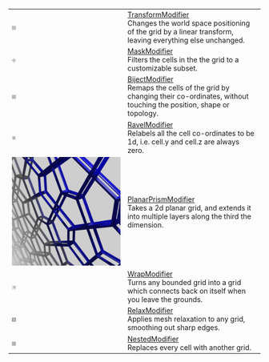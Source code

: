 <table>
<tr>
    <td><a href="../../images/grids/transform_square.svg"><img class="grid-thumb" src="../../images/grids/transform_square.svg" /></img></td>
    <td><a href="../modifiers/transformmodifier.md">TransformModifier</a><br/>Changes the world space positioning of the grid by a linear transform, leaving everything else unchanged.</td>
</tr>
<tr>
    <td><a href="../../images/grids/mask_square.svg"><img class="grid-thumb" src="../../images/grids/mask_square.svg" /></img></td>
    <td><a href="../modifiers/maskmodifier.md">MaskModifier</a><br/>Filters the cells in the the grid to a customizable subset.</td>
</tr>
<tr>
    <td><a href="../../images/grids/biject_square.svg"><img class="grid-thumb" src="../../images/grids/biject_square.svg" /></img></td>
    <td><a href="../modifiers/bijectmodifier.md">BijectModifier</a><br/>Remaps the cells of the grid by changing their co-ordinates, without touching the position, shape or topology.</td>
</tr>
<tr>
    <td><a href="../../images/grids/ravel_square.svg"><img class="grid-thumb" src="../../images/grids/ravel_square.svg" /></img></td>
    <td><a href="../modifiers/ravelmodifier.md">RavelModifier</a><br/>Relabels all the cell co-ordinates to be 1d, i.e. cell.y and cell.z are always zero.</td>
</tr>
<tr>
    <td><a href="../../images/grids/planarprismmodifier.png"><img class="grid-thumb" src="../../images/grids/planarprismmodifier.png" /></img></td>
    <td><a href="../modifiers/planarprismmodifier.md">PlanarPrismModifier</a><br/>Takes a 2d planar grid, and extends it into multiple layers along the third the dimension.</td>
</tr>
<tr>
    <td><a href="../../images/grids/wrap_square_fake.svg"><img class="grid-thumb" src="../../images/grids/wrap_square_fake.svg" /></img></td>
    <td><a href="../modifiers/wrapmodifier.md">WrapModifier</a><br/>Turns any bounded grid into a grid which connects back on itself when you leave the grounds. </td>
</tr>
<tr>
    <td><a href="../../images/grids/relax_square.svg"><img class="grid-thumb" src="../../images/grids/relax_square.svg" /></img></td>
    <td><a href="../modifiers/relaxmodifier.md">RelaxModifier</a><br/>Applies mesh relaxation to any grid, smoothing out sharp edges.</td>
</tr>
<tr>
    <td><a href="../../images/grids/nested_square.svg"><img class="grid-thumb" src="../../images/grids/nested_square.svg" /></img></td>
    <td><a href="../modifiers/nestedmodifier.md">NestedModifier</a><br/>Replaces every cell with another grid.</td>
</tr>
</table>